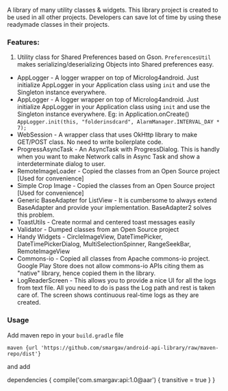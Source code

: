 A library of many utility classes &amp; widgets. This library project is created to be used in all other projects.
Developers can save lot of time by using these readymade classes in their projects. 

### Features:

1. Utility class for Shared Preferences based on Gson. `PreferencesUtil` makes serializing/deserializing Objects into Shared preferences easy.

* AppLogger - A logger wrapper on top of Microlog4android. Just initialize AppLogger in your Application class using `init` and use the Singleton instance everywhere.
* AppLogger - A logger wrapper on top of Microlog4android. Just initialize AppLogger in your Application class using `init` and use the Singleton instance everywhere. 
Eg: in Application.onCreate() `AppLogger.init(this, "folderinsdcard", AlarmManager.INTERVAL_DAY * 7);`
* WebSession - A wrapper class that uses OkHttp library to make GET/POST class. No need to write boilerplate code.
* ProgressAsyncTask - An AsyncTask with ProgressDialog. This is handly when you want to make Network calls in Async Task and show a interdeterminate dialog to user.
* RemoteImageLoader - Copied the classes from an Open Source project [Used for convenience]
* Simple Crop Image - Copied the classes from an Open Source project [Used for convenience]
* Generic BaseAdapter for ListView - It is cumbersome to always extend BaseAdapter and provide your implementation. BaseAdapter2 solves this problem. 
* ToastUtils - Create normal and centered toast messages easily
* Validator - Dumped classes from an Open Source project
* Handy Widgets - CircleImageView, DateTimePicker, DateTimePickerDialog, MultiSelectionSpinner, RangeSeekBar, RemoteImageView
* Commons-io - Copied all classes from Apache commons-io project. Google Play Store does not allow commons-io APIs citing them as "native" library, hence copied them in the library. 
* LogReaderScreen - This allows you to provide a nice UI for all the logs from text file. All you need to do is pass the Log path and rest is taken care of. The screen shows continuous real-time logs as they are created. 

### Usage
 
Add maven repo in your `build.gradle` file
   
    maven {url 'https://github.com/smargav/android-api-library/raw/maven-repo/dist'}

and add 

   dependencies {
      compile('com.smargav:api:1.0@aar') {
          transitive = true
      }
   }


